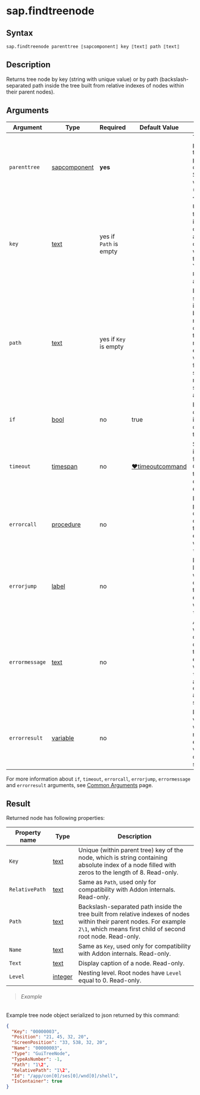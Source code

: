 ﻿# sap.findtreenode

## Syntax

```G1ANT
sap.findtreenode parenttree ⟦sapcomponent⟧ key ⟦text⟧ path ⟦text⟧
```

## Description
Returns tree node by key (string with unique value) or by path (backslash-separated path inside the tree built
from relative indexes of nodes within their parent nodes).


## Arguments

| Argument         | Type                                                              | Required | Default Value   | Description                                                  |
| ---------------- | ----------------------------------------------------------------- | -------- | --------------- | ------------------------------------------------------------ |
| `parenttree`   | [sapcomponent](../../../Structures/SapComponentStructure.md)       | **yes**  |               | Tree which is parent of the tree node. This parameter must contain SAPComponent with GuiShell (`⟦sapcomponent⟧<GuiShell>`). |
| `key`           | [text](../../G1ANT.Language/Structures/TextStructure.md)           | yes if `Path` is empty | | Unique key of the node, which is string containing absolute index of a node filled with zeros to the length of 8. You must set `Path` or `Key` argument. |
| `path`          | [text](../../G1ANT.Language/Structures/TextStructure.md)           | yes if `Key` is empty | | Backslash-separated path inside the tree built from relative indexes of nodes within their parent nodes. For example `2\1`, which means first child of second root node. You must set `Path` or `Key` argument. |
| `if`            | [bool](../../G1ANT.Language/Structures/BooleanStructure.md)        | no       | true           | Executes the command only if a specified condition is true. |
| `timeout`      | [timespan](../../G1ANT.Language/Structures/TimeSpanStructure.md)   | no       | [♥timeoutcommand](../../G1ANT.Addon.Core/Variables/TimeoutCommandVariable.md) | Specifies time in milliseconds for G1ANT.Robot to wait for the command to be executed. |
| `errorcall`    | [procedure](../../G1ANT.Language/Structures/ProcedureStructure.md) | no       |                | Name of a procedure to call when the command throws an exception or when a given `timeout` expires. |
| `errorjump`    | [label](../../G1ANT.Language/Structures/LabelStructure.md)         | no       |                | Name of the label to jump to when the command throws an exception or when a given `timeout` expires. |
| `errormessage` | [text](../../G1ANT.Language/Structures/TextStructure.md)           | no       |                | A message that will be shown in case the command throws an exception or when a given `timeout` expires, and no `errorjump` argument is specified. |
| `errorresult`  | [variable](../../G1ANT.Language/Structures/VariableStructure.md)   | no       |                | Name of a variable that will store the returned exception. The variable will be of [error](../../G1ANT.Language/Structures/ErrorStructure.md) structure. |

For more information about `if`, `timeout`, `errorcall`, `errorjump`, `errormessage`
and `errorresult` arguments, see [Common Arguments](../../../appendices/common-arguments.md) page.


## Result
Returned node has following properties:

| Property name     | Type                                                         | Description                                                  |
| ----------------- | ------------------------------------------------------------ | ------------------------------------------------------------ |
| `Key`            | [text](../../G1ANT.Language/Structures/TextStructure.md)     | Unique (within parent tree) key of the node, which is string containing absolute index of a node filled with zeros to the length of 8. Read-only. |
| `RelativePath`  | [text](../../G1ANT.Language/Structures/TextStructure.md)     | Same as `Path`, used only for compatibility with Addon internals. Read-only. |
| `Path`        | [text](../../G1ANT.Language/Structures/TextStructure.md)     | Backslash-separated path inside the tree built from relative indexes of nodes within their parent nodes. For example `2\1`, which means first child of second root node. Read-only. |
| `Name`        | [text](../../G1ANT.Language/Structures/TextStructure.md)     | Same as `Key`, used only for compatibility with Addon internals. Read-only. |
| `Text`        | [text](../../G1ANT.Language/Structures/TextStructure.md)     | Display caption of a node. Read-only. |
| `Level`        | [integer](../../G1ANT.Language/Structures/TextStructure.md)     | Nesting level. Root nodes have `Level` equal to 0. Read-only. |

> ###### Example
Example tree node object serialized to json returned by this command:
```json
{
  "Key": "00000003",
  "Position": "21, 45, 32, 20",
  "ScreenPosition": "33, 538, 32, 20",
  "Name": "00000003",
  "Type": "GuiTreeNode",
  "TypeAsNumber": -1,
  "Path": "1\2",
  "RelativePath": "1\2",
  "Id": "/app/con[0]/ses[0]/wnd[0]/shell",
  "IsContainer": true
}
```
